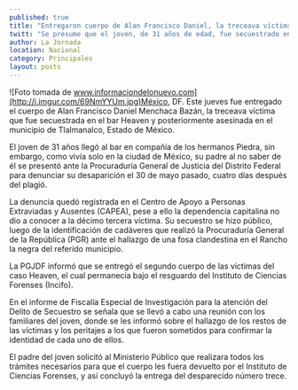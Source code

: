 ```yaml
---
published: true
title: "Entregaron cuerpo de Alan Francisco Daniel, la treceava víctima del Bar Heaven"
twitt: "Se presume que el joven, de 31 años de edad, fue secuestrado en el bar y posteriormente asesinado en el municipio de Tlalmanalco, Estado de México."
author: La Jornada
location: Nacional
category: Principales
layout: posts
---
```


![Foto tomada de www.informaciondelonuevo.com](http://i.imgur.com/69NmYYUm.jpg)México, DF. Este jueves fue entregado el cuerpo de Alan Francisco Daniel Menchaca Bazán, la treceava víctima que fue secuestrada en el bar Heaven y posteriormente asesinada en el municipio de Tlalmanalco, Estado de México.

El joven de 31 años llegó al bar en compañía de los hermanos Piedra, sin embargo, como vivía solo en la ciudad de México, su padre al no saber de él se presentó ante la Procuraduría General de Justicia del Distrito Federal para denunciar su desaparición el 30 de mayo pasado, cuatro días después del plagió.

La denuncia quedó registrada en el Centro de Apoyo a Personas Extraviadas y Ausentes (CAPEA), pese a ello la dependencia capitalina no dio a conocer a la décimo tercera víctima. Su secuestro se hizo público, luego de la identificación de cadáveres que realizó la Procuraduría General de la República (PGR) ante el hallazgo de una fosa clandestina en el Rancho la negra del referido municipio.

La PGJDF informó que se entregó el segundo cuerpo de las víctimas del caso Heaven, el cual permanecía bajo el resguardo del Instituto de Ciencias Forenses (Incifo).

En el informe de Fiscalía Especial de Investigación para la atención del Delito de Secuestro se señala que se llevó a cabo una reunión con los familiares del joven, donde se les informó sobre el hallazgo de los restos de las víctimas y los peritajes a los que fueron sometidos para confirmar la identidad de cada uno de ellos.

El padre del joven solicitó al Ministerio Público que realizara todos los trámites necesarios para que el cuerpo les fuera devuelto por el Instituto de Ciencias Forenses, y así concluyó la entrega del desparecido número trece.

